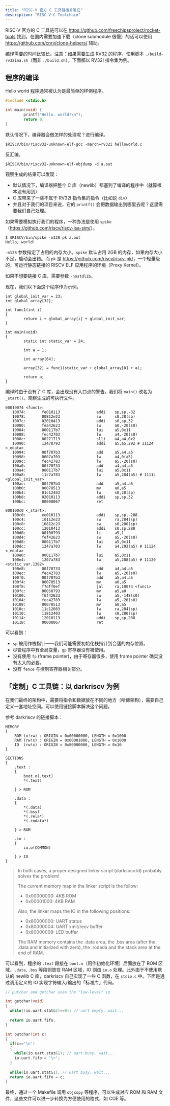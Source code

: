 ```yaml
---
title: "RISC-V 官方 C 工具链相关笔记"
description: "RISC-V C Toolchain"
---
```


RISC-V 官方的 C 工具链可以在 <https://github.com/freechipsproject/rocket-tools> 找到。在国内需要加速下载（clone submodule 很慢）的话可以使用 https://github.com/cnrv/clone-helpers/ 辅助。

编译需要的时间比较长。注意：如果需要生成 RV32 的程序，使用脚本 `./build-rv32ima.sh`（而非 `./build.sh`）。下面都以 RV32I 指令集为例。

## 程序的编译

Hello world 程序通常被认为是最简单的样例程序。

```c
#include <stdio.h>

int main(void) {
        printf("Hello, world!\n");
        return 0;
}
```

默认情况下，编译器会做怎样的处理呢？进行编译。

```
$RISCV/bin/riscv32-unknown-elf-gcc -march=rv32i helloworld.c
```

反汇编。

```
$RISCV/bin/riscv32-unknown-elf-objdump -d a.out
```

观察生成的结果可以发现：

- 默认情况下，编译器把整个 C 库（newlib）都塞到了编译的程序中（就算根本没有用到）
- C 库带来了一些不属于 RV32I 指令集的指令（比如说 `div`）
- 并且对于我们的项目来说，它的 `printf()` 会把数据输出到哪里去呢？这里需要我们自己处理。

如果需要模拟执行我们的程序，一种办法是使用 `spike`（<https://github.com/riscv/riscv-isa-sim/>）。

```
$ $RISCV/bin/spike -m128 pk a.out
Hello, world!
```

`-m128` 参数指定了占用的内存大小。`spike` 默认占用 2GB 的内存，如果内存大小不足，启动会出错。而 `pk` 是 <https://github.com/riscv/riscv-pk/>，一个轻量级的，可运行静态链接的 RISCV ELF 应用程序的环境（Proxy Kernel）。

如果不想要链接 C 库，需要参数 `-nostdlib`。

现在，我们以下面这个程序作为示例。

```
int global_init_var = 23;
int global_array[32];

int func1(int i)
{
        return i + global_array[i] + global_init_var;
}

int main(void)
{
        static int static_var = 24;

        int a = 1;

        int array[64];

        array[32] = func1(static_var + global_array[0] + a);

        return a;
}
```

编译时由于没有了 C 库，会出现没有入口点的警告。我们将 `main()` 改名为 `_start()`。观察生成的可执行文件。

```
00010074 <func1>:
   10074:       fe010113                addi    sp,sp,-32
   10078:       00812e23                sw      s0,28(sp)
   1007c:       02010413                addi    s0,sp,32
   10080:       fea42623                sw      a0,-20(s0)
   10084:       000117b7                lui     a5,0x11
   10088:       fec42703                lw      a4,-20(s0)
   1008c:       00271713                slli    a4,a4,0x2
   10090:       12478793                addi    a5,a5,292 # 11124 <_edata>
   10094:       00f707b3                add     a5,a4,a5
   10098:       0007a703                lw      a4,0(a5)
   1009c:       fec42783                lw      a5,-20(s0)
   100a0:       00f70733                add     a4,a4,a5
   100a4:       000117b7                lui     a5,0x11
   100a8:       11c7a783                lw      a5,284(a5) # 1111c <global_init_var>
   100ac:       00f707b3                add     a5,a4,a5
   100b0:       00078513                mv      a0,a5
   100b4:       01c12403                lw      s0,28(sp)
   100b8:       02010113                addi    sp,sp,32
   100bc:       00008067                ret

000100c0 <_start>:
   100c0:       ee010113                addi    sp,sp,-288
   100c4:       10112e23                sw      ra,284(sp)
   100c8:       10812c23                sw      s0,280(sp)
   100cc:       12010413                addi    s0,sp,288
   100d0:       00100793                li      a5,1
   100d4:       fef42623                sw      a5,-20(s0)
   100d8:       000117b7                lui     a5,0x11
   100dc:       1247a703                lw      a4,292(a5) # 11124 <_edata>
   100e0:       000117b7                lui     a5,0x11
   100e4:       1207a783                lw      a5,288(a5) # 11120 <static_var.1382>
   100e8:       00f70733                add     a4,a4,a5
   100ec:       fec42783                lw      a5,-20(s0)
   100f0:       00f707b3                add     a5,a4,a5
   100f4:       00078513                mv      a0,a5
   100f8:       f7dff0ef                jal     ra,10074 <func1>
   100fc:       00050793                mv      a5,a0
   10100:       f6f42623                sw      a5,-148(s0)
   10104:       fec42783                lw      a5,-20(s0)
   10108:       00078513                mv      a0,a5
   1010c:       11c12083                lw      ra,284(sp)
   10110:       11812403                lw      s0,280(sp)
   10114:       12010113                addi    sp,sp,288
   10118:       00008067                ret
```

可以看到：

- `sp` 被用作栈指针——我们可能需要初始化栈指针到合适的内存位置。
- 尽管程序中有全局变量，`gp` 寄存器没有被使用。
- 没有使用 `fp` (frame pointer)，由于寄存器很多，使用 frame pointer 确实没有太大的必要。
- 没有 `fence` 与控制寄存器相关部分。

## 「定制」C 工具链：以 darkriscv 为例

在我们最终的架构中，需要将指令和数据放在不同的地方（哈佛架构），需要自己定义一套地址空间。可以使用链接脚本解决这个问题。

参考 darkriscv 的链接脚本：

```
MEMORY
{
    ROM (x!rw) : ORIGIN = 0x00000000, LENGTH = 0x1000
    RAM (rw!x) : ORIGIN = 0x00001000, LENGTH = 0x1000
    IO  (rw!x) : ORIGIN = 0x80000000, LENGTH = 0x10
}

SECTIONS
{
    .text :
    {
        boot.o(.text)
        *(.text)

    } > ROM

    .data :
    {
        *(.data)
        *(.bss)
        *(.rela*)
        *(.rodata*)

    } > RAM

    .io :
    {
        io.o(COMMON)

    } > IO
}
```

> In both cases, a proper designed linker script (darksocv.ld) probably solves the problem!
>
> The current memory map in the linker script is the follow:
>
> - 0x00000000: 4KB ROM
> - 0x00001000: 4KB RAM
>
> Also, the linker maps the IO in the following positions:
>
> - 0x80000000: UART status
> - 0x80000004: UART xmit/recv buffer
> - 0x80000008: LED buffer
>
> The RAM memory contains the .data area, the .bss area (after the .data and initialized with zero), the .rodada and the stack area at the end of RAM.

可以看到，程序的 `.text` 段接在 `boot.o`（用作初始化环境）后面放在了 ROM 区域，`.data`, `.bss` 等段则放在 RAM 区域，IO 则由 `io.o` 处理。此外由于不使用默认的 newlib C 库，darkriscv 自己实现了一些 C 函数，在 `stdio.c` 中。下面是通过调用定义的 IO 实现字符输入/输出的「标准库」代码。

```c
// putchar and getchar uses the "low-level" io

int getchar(void)
{
  while((io.uart.stat&2)==0); // uart empty, wait...
  
  return io.uart.fifo;
}

int putchar(int c)
{
  if(c=='\n')
  {
    while(io.uart.stat&1); // uart busy, wait...
    io.uart.fifo = '\r';  
  }
  
  while(io.uart.stat&1); // uart busy, wait...
  return io.uart.fifo = c;
}
```

最终，通过一个 Makefile 调用 `objcopy` 等程序，可以生成对应 ROM 和 RAM 文件，这些文件可以进一步转换为方便使用的格式，如 COE 等。